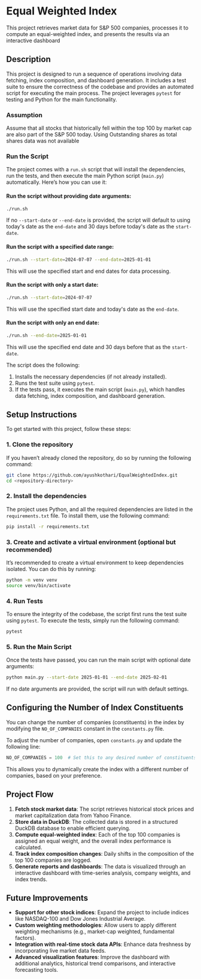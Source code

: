 # Equal Weighted Index 
This project retrieves market data for S&P 500 companies, processes it to compute an equal-weighted index, and presents the results via an interactive dashboard

## Description
This project is designed to run a sequence of operations involving data fetching, index composition, and dashboard generation. It includes a test suite to ensure the correctness of the codebase and provides an automated script for executing the main process. The project leverages `pytest` for testing and Python for the main functionality.

### Assumption
Assume that all stocks that historically fell within the top 100 by market cap are also part of the S&P 500 today.
Using Outstanding shares as total shares data was not available

### Run the Script

The project comes with a `run.sh` script that will install the dependencies, run the tests, and then execute the main Python script (`main.py`) automatically. Here’s how you can use it:

#### Run the script without providing date arguments:
```bash
./run.sh
```
If no `--start-date` or `--end-date` is provided, the script will default to using today's date as the `end-date` and 30 days before today's date as the `start-date`.

#### Run the script with a specified date range:
```bash
./run.sh --start-date=2024-07-07 --end-date=2025-01-01
```
This will use the specified start and end dates for data processing.

#### Run the script with only a start date:
```bash
./run.sh --start-date=2024-07-07
```
This will use the specified start date and today's date as the `end-date`.

#### Run the script with only an end date:
```bash
./run.sh --end-date=2025-01-01
```
This will use the specified end date and 30 days before that as the `start-date`.

The script does the following:
1. Installs the necessary dependencies (if not already installed).
2. Runs the test suite using `pytest`.
3. If the tests pass, it executes the main script (`main.py`), which handles data fetching, index composition, and dashboard generation.

## Setup Instructions

To get started with this project, follow these steps:

### 1. Clone the repository

If you haven’t already cloned the repository, do so by running the following command:

```bash
git clone https://github.com/ayushkothari/EqualWeightedIndex.git
cd <repository-directory>
```

### 2. Install the dependencies

The project uses Python, and all the required dependencies are listed in the `requirements.txt` file. To install them, use the following command:

```bash
pip install -r requirements.txt
```

### 3. Create and activate a virtual environment (optional but recommended)

It’s recommended to create a virtual environment to keep dependencies isolated. You can do this by running:

```bash
python -m venv venv
source venv/bin/activate
```

### 4. Run Tests

To ensure the integrity of the codebase, the script first runs the test suite using `pytest`. To execute the tests, simply run the following command:

```bash
pytest
```

### 5. Run the Main Script

Once the tests have passed, you can run the main script with optional date arguments:

```bash
python main.py --start-date 2025-01-01 --end-date 2025-02-01
```

If no date arguments are provided, the script will run with default settings.

## Configuring the Number of Index Constituents

You can change the number of companies (constituents) in the index by modifying the `NO_OF_COMPANIES` constant in the `constants.py` file. 

To adjust the number of companies, open `constants.py` and update the following line:

```python
NO_OF_COMPANIES = 100  # Set this to any desired number of constituents
```

This allows you to dynamically create the index with a different number of companies, based on your preference.

## Project Flow
1. **Fetch stock market data**: The script retrieves historical stock prices and market capitalization data from Yahoo Finance.
2. **Store data in DuckDB**: The collected data is stored in a structured DuckDB database to enable efficient querying.
3. **Compute equal-weighted index**: Each of the top 100 companies is assigned an equal weight, and the overall index performance is calculated.
4. **Track index composition changes**: Daily shifts in the composition of the top 100 companies are logged.
5. **Generate reports and dashboards**: The data is visualized through an interactive dashboard with time-series analysis, company weights, and index trends.

## Future Improvements
- **Support for other stock indices**: Expand the project to include indices like NASDAQ-100 and Dow Jones Industrial Average.
- **Custom weighting methodologies**: Allow users to apply different weighting mechanisms (e.g., market-cap weighted, fundamental factors).
- **Integration with real-time stock data APIs**: Enhance data freshness by incorporating live market data feeds.
- **Advanced visualization features**: Improve the dashboard with additional analytics, historical trend comparisons, and interactive forecasting tools.
